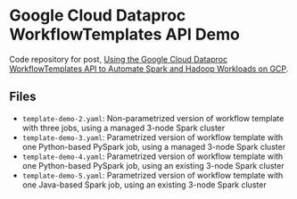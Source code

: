 # Google Cloud Dataproc WorkflowTemplates API Demo

Code repository for post, [Using the Google Cloud Dataproc WorkflowTemplates API to Automate Spark and Hadoop Workloads on GCP](https://programmaticponderings.com/).

## Files
* `template-demo-2.yaml`: Non-parametrized version of workflow template with three jobs, using a managed 3-node Spark cluster
* `template-demo-3.yaml`: Parametrized version of workflow template with one Python-based PySpark job, using a managed 3-node Spark cluster
* `template-demo-4.yaml`: Parametrized version of workflow template with one Python-based PySpark job, using an existing 3-node Spark cluster
* `template-demo-5.yaml`: Parametrized version of workflow template with one Java-based Spark job, using an existing 3-node Spark cluster
